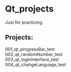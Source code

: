 Qt\_projects
===
Just for practicing.  
  
## Projects:  
001\_qt\_progressBar\_test  
002\_qt\_randomNumber\_test  
003\_qt\_loginInterface\_test  
004\_qt\_chahgeLanguage\_test  

